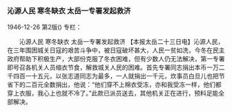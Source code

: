 ### 沁源人民  寒冬缺衣  太岳一专署发起救济

1946-12-26
第2版()
专栏：

　　沁源人民
    寒冬缺衣
    太岳一专署发起救济
    【本报太岳二十三日电】沁源人民，在三年围困城关日寇的艰苦斗争中，被日寇破坏甚大，人民一贫如洗，今冬在民主政府帮助下积极生产，大部份克服了冬衣困难，但有少数人仍无法解决，第一专署即号召各机关人员缩衣节食，解救城关人民的困难。首先专署同志捐出本币一万二千四百一十五元，以张志道同志为最多，一人就捐出一千元，炊事员白旦儿也把节省下的二百元全数捐出，他说：“他们穿不上棉衣受冻，亦和我受冻一样，他们都穿上衣服，我心上也就不冷了。”此款已派员送去，其他机关正在进行，预料足能全部解决。
